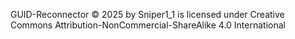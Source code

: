 GUID-Reconnector © 2025 by Sniper1_1 is licensed under Creative Commons Attribution-NonCommercial-ShareAlike 4.0 International